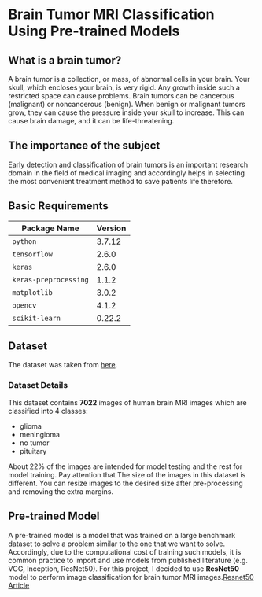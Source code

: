 # Brain Tumor MRI Classification Using Pre-trained Models

## What is a brain tumor?

A brain tumor is a collection, or mass, of abnormal cells in your brain. Your skull, which encloses your brain, is very rigid. Any growth inside such a restricted space can cause problems. Brain tumors can be cancerous (malignant) or noncancerous (benign). When benign or malignant tumors grow, they can cause the pressure inside your skull to increase. This can cause brain damage, and it can be life-threatening.

## The importance of the subject

Early detection and classification of brain tumors is an important research domain in the field of medical imaging and accordingly helps in selecting the most convenient treatment method to save patients life therefore.

## Basic Requirements

| **Package Name**      | **Version** |
| --------------------- | ----------- |
| `python`              | 3.7.12      |
| `tensorflow`          | 2.6.0       |
| `keras`               | 2.6.0       |
| `keras-preprocessing` | 1.1.2       |
| `matplotlib`          | 3.0.2       |
| `opencv`              | 4.1.2       |
| `scikit-learn`        | 0.22.2      |

## Dataset

The dataset was taken from [here](https://www.kaggle.com/masoudnickparvar/brain-tumor-mri-dataset).

### Dataset Details

This dataset contains **7022** images of human brain MRI images which are classified into 4 classes:

- glioma
- meningioma
- no tumor
- pituitary

About 22% of the images are intended for model testing and the rest for model training.
Pay attention that The size of the images in this dataset is different. You can resize images to the desired size after pre-processing and removing the extra margins.

<!-- ### Data Pre-processing -->

<!-- Crop the part of the image that contains only the brain (which is the most important part of the image): The cropping technique is used to find the extreme top, bottom, left and right points of the brain using OpenCV. You can do this with [Preprocessing.py](https://github.com/masoudnick/Brain-Tumor-MRI-Classification/blob/main/Preprocessing.py) -->

<!-- ![preprocessing result](https://github.com/masoudnick/Brain-Tumor-MRI-Classification/blob/main/preprocess.jpg) -->

## Pre-trained Model

A pre-trained model is a model that was trained on a large benchmark dataset to solve a problem similar to the one that we want to solve. Accordingly, due to the computational cost of training such models, it is common practice to import and use models from published literature (e.g. VGG, Inception, ResNet50). For this project, I decided to use **ResNet50** model to perform image classification for brain tumor MRI images.[Resnet50 Article](https://arxiv.org/abs/1512.03385)

<!-- ## Note -->
<!-- You can see more details about training steps and testing results inside [Brain_Tumor_Classification.ipynb](https://github.com/masoudnick/Brain-Tumor-MRI-Classification/blob/main/Brain_Tumor_Classification.ipynb) -->

